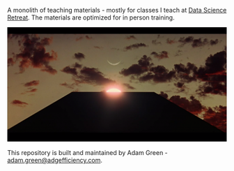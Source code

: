 A monolith of teaching materials - mostly for classes I teach at [Data Science Retreat](https://datascienceretreat.com/).  The materials are optimized for in person training.

![](assets/monolith.png)

This repository is built and maintained by Adam Green - [adam.green@adgefficiency.com](adam.green@adgefficiency.com).

